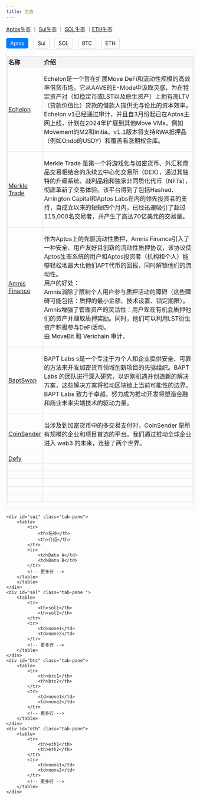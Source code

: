 ```yaml
---
title: 生态 
---
```


[Aptos](https://aptosfoundation.org/ecosystem/projects/all)生态 ｜ [Sui]()生态 ｜ [SOL]()生态 ｜[ETH]()生态

<input type="radio" name="tabs" id="tab1" checked>
<label class="label" for="tab1">Aptos</label>

<input type="radio" name="tabs" id="tab2">
<label class="label"for="tab2">Sui</label>

<input type="radio" name="tabs" id="tab3">
<label class="label"for="tab3">SOL</label>

<input type="radio" name="tabs" id="tab4">
<label class="label" for="tab4">BTC</label>

<input type="radio" name="tabs" id="tab5">
<label class="label" for="tab5">ETH</label>

<div class="tab-content">
    <div id="aptos" class="tab-pane">
        <table>
            <tr>
                <th>名称</th>
                <th>介绍</th>
            </tr>
            <tr>
                <td>
                    <a href="https://echelon.market">
                    		Echelon
                    </a>
                </td>
                <td>
                		<p>
                		Echelon是一个旨在扩展Move DeFi和流动性规模的高效率借贷市场。它从AAVE的E-Mode中汲取灵感，为在特定资产对（如稳定币或LST以及原生资产）上拥有高LTV（贷款价值比）贷款的借款人提供无与伦比的资本效率。<br/>Echelon v1已经通过审计，并且自3月份起已在Aptos主网上线，计划在2024年扩展到其他Move VMs，例如Movement的M2和Initia。v1.1版本将支持RWA抵押品（例如Ondo的USDY）和覆盖看涨期权金库。</p>
</td>
            </tr>
            <tr>
                <td>
                		<a href="https://merkle.trade">Merkle Trade</a>
                </td>
                <td>
                		<p>Merkle Trade 是第一个将游戏化与加密货币、外汇和商品交易相结合的永续去中心化交易所（DEX），通过其独特的升级系统、战利品箱和独家非同质化代币（NFTs），彻底革新了交易体验。该平台得到了包括Hashed、Arrington Capital和Aptos Labs在内的领先投资者的支持，自成立以来的短短四个月内，已经迅速吸引了超过115,000名交易者，并产生了高达70亿美元的交易量。</p>
                </td>
            </tr>
            <tr>
                <td>
                		<a href="https://amnis.finance/">Amnis Finance</a>
                </td>
                <td>
                		<p>作为Aptos上的先驱流动性质押，Amnis Finance引入了一种安全、用户友好且创新的流动性质押协议，该协议使Aptos生态系统的用户和Aptos投资者（机构和个人）能够轻松地最大化他们APT代币的回报，同时解锁他们的流动性。	<br/>用户的好处：<br/>Amnis消除了限制个人用户参与质押活动的障碍（这些障碍可能包括：质押的最小金额、技术设置、锁定期限）。Amnis增强了管理资产的灵活性：用户现在有机会质押他们的资产并赚取质押奖励。同时，他们可以利用LST衍生资产积极参与DeFi活动。<br/>由 MoveBit 和 Verichain 审计。</p>
                </td>
            </tr>
             <tr>
                <td>
                		<a href="https://baptswap.com/">BaptSwap</a>
                </td>
                <td>
                		<p>BAPT Labs s是一个专注于为个人和企业提供安全、可靠的方法来开发加密货币领域创新项目的先驱组织。BAPT Labs 的团队进行深入研究，以识别机遇并创造新的解决方案，这些解决方案将推动区块链上当前可能性的边界。<br/>BAPT Labs 致力于卓越，努力成为推动开发将塑造金融和商业未来尖端技术的驱动力量。</p>
                </td>
            </tr>
            <tr>
                <td>
                		<a href="https://coinsender.io/">CoinSender</a>
                </td>
                <td>
                		<p>当涉及到加密货币中的多交易支付时，CoinSender 是所有规模的企业和项目首选的平台。我们通过推动全球企业进入 web3 的未来，连接了两个世界。</p>
                </td>
            </tr>
            <tr>
                <td>
                		<a href="https://avex.id/defy">Defy</a>
                </td>
                <td>
                		<p></p>
                </td>
            </tr>
            <tr>
                <td>
                		<a href=""></a>
                </td>
                <td>
                		<p></p>
                </td>
            </tr>
            <tr>
                <td>
                		<a href=""></a>
                </td>
                <td>
                		<p></p>
                </td>
            </tr>
            <tr>
                <td>
                		<a href=""></a>
                </td>
                <td>
                		<p></p>
                </td>
            </tr>
            <tr>
                <td>
                		<a href=""></a>
                </td>
                <td>
                		<p></p>
                </td>
            </tr>
            <tr>
                <td>
                		<a href=""></a>
                </td>
                <td>
                		<p></p>
                </td>
            </tr>
        </table>
    </div>



    <div id="sui" class="tab-pane">
        <table>
            <tr>
                <th>名称</th>
                <th>介绍</th>
            </tr>
            <tr>
                <td>Data A</td>
                <td>Data B</td>
            </tr>
            <!-- 更多行 -->
        </table>
        </table>
    </div>
    <div id="sol" class="tab-pane ">
        <table>
            <tr>
                <th>sol1</th>
                <th>sol2</th>
            </tr>
            <tr>
                <td>none1</td>
                <td>none2</td>
            </tr>
            <!-- 更多行 -->
        </table>
    </div>
    <div id="btc" class="tab-pane">
        <table>
            <tr>
                <th>btc1</th>
                <th>btc2</th>
            </tr>
            <tr>
                <td>none1</td>
                <td>none2</td>
            </tr>
            <!-- 更多行 -->
        </table>
    </div>
    <div id="eth" class="tab-pane">
        <table>
            <tr>
                <th>eth1</th>
                <th>eth2</th>
            </tr>
            <tr>
                <td>none1</td>
                <td>none2</td>
            </tr>
            <!-- 更多行 -->
        </table>
    </div>
</div>

<style>

input[type="radio"] {
    display: none;
}

.label {
    display: inline-block;
    margin-right: 10px; /* 标签之间的间距 */
    padding: 5px 10px; /* 内边距 */
    border: 1px solid #ccc; /* 边框 */
    border-radius: 5px; /* 边框圆角 */
    background-color: #fff; /* 背景色 */
    cursor: pointer; /* 鼠标悬停时显示手形图标 */
    transition: background-color 0.3s, border-color 0.3s; /* 平滑过渡效果 */
}

.label:hover {
    background-color: #f0f0f0; /* 悬浮时的背景色 */
    border-color: #bbb; /* 悬浮时的边框色 */
}

/* 单选按钮被选中时的样式 */
input[type="radio"]:checked + .label {
    background-color: #007bff; /* 选中时的背景色 */
    color: white; /* 文字颜色 */
    border-color: #007bff; /* 选中时的边框色 */
}

/* 表格内容样式 */
.tab-content .tab-pane {
    display: none;
    width: 100%;
    margin-top: 2px;
    padding: 2px;
    border: 1px solid #ddd;
    border-radius: 8px;
}

.tab-content .tab-pane.active {
    display: block; /* 显示活动的内容 */
}

.tab-content table {
    width: 100%;
    border-collapse: collapse;
}

.tab-content th, .tab-content td {
    border: 1px solid #ddd;
    padding: 2px;
    text-align: left;
}

.tab-content th {
    background-color: #f4f4f4;
}

#tab1:checked ~ .tab-content #aptos,
#tab2:checked ~ .tab-content #sui,
#tab3:checked ~ .tab-content #sol,
#tab4:checked ~ .tab-content #btc,
#tab5:checked ~ .tab-content #eth {
    display: block;
}
</style>

